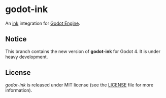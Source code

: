 # godot-ink

An [ink](https://github.com/inkle/ink) integration for [Godot Engine](https://github.com/godotengine/godot).  

## Notice

This branch contains the new version of **godot-ink** for Godot 4. It is under heavy development.

## License

*godot-ink* is released under MIT license (see the [LICENSE](/LICENSE) file for more information).
